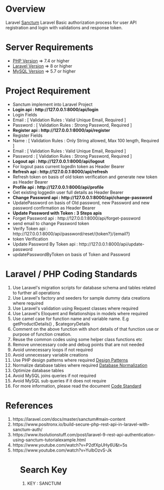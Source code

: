 # Overview
Laravel <a href="https://laravel.com/docs/master/sanctum#main-content" target="_blank">Sanctum</a> Laravel Basic authorization process for user API registration and login with validations and response token.</a>

Server Requirements
=====================================
<ul>
  <li><a href="https://www.php.net/" target="_blank">PHP Version</a> => 7.4 or higher</li>
  <li><a href="https://laravel.com/docs/master" target="_blank">Laravel Version</a> => 8 or higher</li>
  <li><a href="https://www.mysql.com/" target="_blank">MySQL Version</a> => 5.7 or higher</li>
</ul>

# Project Requirement
<ul>
  <li>Sanctum implement into Laravel Project </li>  
  <li><b>Login api : http://127.0.0.1:8000/api/login </b></li>
  <li>Login Fields</li>
  <li>Email : [ Validation Rules : Valid Unique Email, Required ] </li>
  <li>Password : [ Validation Rules : Strong Password, Required ]</li>  
  <li><b>Register api : http://127.0.0.1:8000/api/register </b></li>
  <li>Register Fields</li>
  <li>Name : [ Validation Rules : Only String allowed, Max 100 length, Required ]</li>
  <li>Email : [ Validation Rules : Valid Unique Email, Required ] </li>
  <li>Password : [ Validation Rules : Strong Password, Required ]</li>
  <li><b>Logout api : http://127.0.0.1:8000/api/logout </b></li>
  <li>For logout pass current logedIn token as Header Bearer</li> 
  <li><b>Refresh api : http://127.0.0.1:8000/api/refresh </b></li>
  <li>Refresh token on basis of old token verification and generate new token as Header Bearer</li> 
   <li><b>Profile api : http://127.0.0.1:8000/api/profile </b></li>
  <li>Get existing loggedin user full details as Header Bearer</li> 
   <li><b>Change Password api : http://127.0.0.1:8000/api/change-password </b></li>
  <li>UpdatePassword on basis of Old password, new Password and new password confirmation as Header Bearer</li> 
   <li><b>Update Password with Token : 3 Steps apis </b></li>
   <li>Forget Password api : http://127.0.0.1:8000/api/forget-password</li> 
   <li>send email to change Password token</li> 
   <li>Verify Token api : http://127.0.0.1:8000/api/password/reset/{token?}/{email?}</li> 
   <li>token Verification</li>
   <li>Update Password By Token api : http://127.0.0.1:8000/api/update-password</li> 
   <li>updatePasswordByToken on basis of Token and Password</li>
</ul>

# Laravel / PHP Coding Standards
<ol>
 <li>Use Laravel's migration scripts for database schema and tables related to further all operations</li>
 <li>Use Laravel's factory and seeders for sample dummy data creations where required</li>
 <li>Use Laravel's validation using Request classes where required</li>
 <li>Use Laravel's Eloquent and Relationships in models where required</li>
 <li>Use camel case for function name and variable name. E.g getProductDetails() , $categoryDetails </li>
 <li>Comment on the above function with short details of that function use or purpose of function creation. </li>
 <li>Reuse the common codes using some helper class functions etc</li>
 <li>Remove unnecessary code and debug points that are not needed</li>
 <li>Avoid unnecessary loops if not required</li>
 <li>Avoid unnecessary variable creations</li>
 <li>Use PHP design patterns where required <a href="https://refactoring.guru/design-patterns/php" target="_blank">Design Patterns</a></li>    <li>Normalize database tables where required <a href="https://www.guru99.com/database-normalization.html" target="_blank">Database Normalization</a></li>
 <li>Optimize database tables</li>
 <li>Avoid MySQL joins queries if not required</li>
 <li>Avoid MySQL sub queries if it does not require</li>
 <li>For more information, please read the document <a href="https://drive.google.com/drive/folders/1_nxEPw01QnVkVQfZ2WtXyeX7NcQ6ENdh" target='_blank'>Code Standard</a>
</ol>

# References
<ol>
 <li>https://laravel.com/docs/master/sanctum#main-content</li>
 <li>https://www.positronx.io/build-secure-php-rest-api-in-laravel-with-sanctum-auth/</li>
 <li>https://www.itsolutionstuff.com/post/laravel-9-rest-api-authentication-using-sanctum-tutorialexample.html</li>
 <li>https://www.youtube.com/watch?v=P2dfXpUHy6U&t=5s</li>
 <li>https://www.youtube.com/watch?v=YuIbOzvS-Jk</li>
<ol> 

# Search Key
<ol>
  <li>KEY : SANCTUM</li>
</ol>

